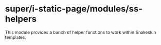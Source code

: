 # super/i-static-page/modules/ss-helpers

This module provides a bunch of helper functions to work within Snakeskin templates.
